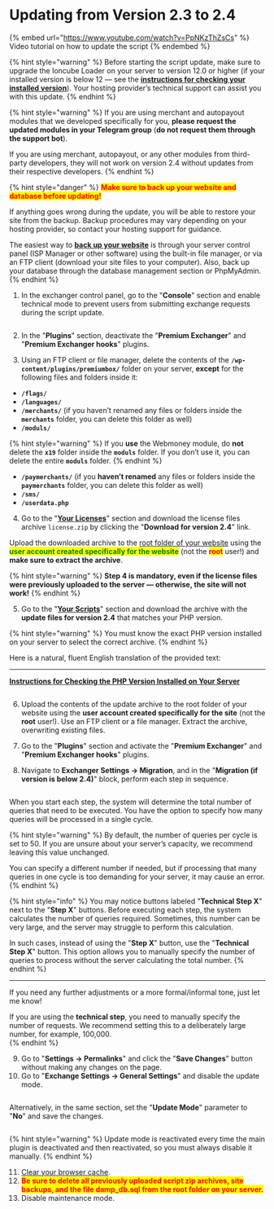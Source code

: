# Updating from Version 2.3 to 2.4

{% embed url="https://www.youtube.com/watch?v=PpNKzThZsCs" %}
Video tutorial on how to update the script
{% endembed %}

{% hint style="warning" %}
Before starting the script update, make sure to upgrade the Ioncube Loader on your server to version 12.0 or higher (if your installed version is below 12 — see the [**instructions for checking your installed version**](https://premium.gitbook.io/main/osnovnye-nastroiki/faq/kak-obnovit-ioncube-loader)). Your hosting provider’s technical support can assist you with this update.
{% endhint %}

{% hint style="warning" %}
If you are using merchant and autopayout modules that we developed specifically for you, **please request the updated modules in your Telegram group** (**do not request them through the support bot**).

If you are using merchant, autopayout, or any other modules from third-party developers, they will not work on version 2.4 without updates from their respective developers.
{% endhint %}

{% hint style="danger" %}
<mark style="color:red;">**Make sure to back up your website and database before updating!**</mark>

If anything goes wrong during the update, you will be able to restore your site from the backup. Backup procedures may vary depending on your hosting provider, so contact your hosting support for guidance.

The easiest way to [**back up your website**](https://premium.gitbook.io/main/osnovnye-nastroiki/faq/kak-sdelat-bekap-saita) is through your server control panel (ISP Manager or other software) using the built-in file manager, or via an FTP client (download your site files to your computer). Also, back up your database through the database management section or PhpMyAdmin.
{% endhint %}

1.  In the exchanger control panel, go to the "**Console**" section and enable technical mode to prevent users from submitting exchange requests during the script update.

    <figure><img src="../../.gitbook/assets/image (1724).png" alt=""><figcaption></figcaption></figure>
2.  In the "**Plugins**" section, deactivate the "**Premium Exchanger**" and "**Premium Exchanger hooks**" plugins.

3. Using an FTP client or file manager, delete the contents of the **`/wp-content/plugins/premiumbox/`** folder on your server, **except** for the following files and folders inside it:

* **`/flags/`**
* **`/languages/`**
* **`/merchants/`** (if you haven’t renamed any files or folders inside the **`merchants`** folder, you can delete this folder as well)
* **`/moduls/`**

{% hint style="warning" %}
If you **use** the Webmoney module, do **not** delete the **`x19`** folder inside the **`moduls`** folder. If you don’t use it, you can delete the entire **`moduls`** folder.
{% endhint %}

* **`/paymerchants/`** (if you **haven’t renamed** any files or folders inside the **`paymerchants`** folder, you can delete this folder as well)
* **`/sms/`**
* **`/userdata.php`**

4. Go to the "[**Your Licenses**](https://premiumexchanger.com/ulicense/)" section and download the license files archive `license.zip` by clicking the "**Download for version 2.4**" link.

Upload the downloaded archive to the [root folder of your website](https://premium.gitbook.io/main/osnovnye-nastroiki/faq/kak-naiti-kornevuyu-papku-saita-na-servere) using the <mark style="color:green;">**user account created specifically for the website**</mark> (not the <mark style="color:red;">**root**</mark> user!) and **make sure to extract the archive**.

{% hint style="warning" %}
**Step 4 is mandatory, even if the license files were previously uploaded to the server — otherwise, the site will not work!**
{% endhint %}

5. Go to the "[**Your Scripts**](https://premiumexchanger.com/uscripts/)" section and download the archive with the **update files for version 2.4** that matches your PHP version.

{% hint style="warning" %}
You must know the exact PHP version installed on your server to select the correct archive.
{% endhint %}

Here is a natural, fluent English translation of the provided text:

---

[**Instructions for Checking the PHP Version Installed on Your Server**](https://premium.gitbook.io/main/osnovnye-nastroiki/faq/kak-proverit-versiyu-php-ustanovlennuyu-na-servere)

<figure><img src="../../.gitbook/assets/image (431).png" alt=""><figcaption></figcaption></figure>

6. Upload the contents of the update archive to the root folder of your website using the **user account created specifically for the site** (not the **root** user!). Use an FTP client or a file manager. Extract the archive, overwriting existing files.

7. Go to the "**Plugins**" section and activate the "**Premium Exchanger**" and "**Premium Exchanger hooks**" plugins.

8. Navigate to **Exchanger Settings → Migration**, and in the "**Migration (if version is below 2.4)**" block, perform each step in sequence.

<figure><img src="../../.gitbook/assets/image (432).png" alt=""><figcaption></figcaption></figure>

When you start each step, the system will determine the total number of queries that need to be executed. You have the option to specify how many queries will be processed in a single cycle.

<figure src="https://premium.gitbook.io/~gitbook/image?url=https%3A%2F%2F2574066779-files.gitbook.io%2F%7E%2Ffiles%2Fv0%2Fb%2Fgitbook-x-prod.appspot.com%2Fo%2Fspaces%252Fm9kqZXsNykrN6VyxxXBO%252Fuploads%252FFWLOCy5yHQlES4XZhyNP%252Fimage.png%3Falt%3Dmedia%26token%3D816f2042-40ad-417d-a819-dbab4d1cdaed&#x26;width=768&#x26;dpr=4&#x26;quality=100&#x26;sign=4f8942c4fdec930998beb26d9d6e249c4bda071b60c73d1199f594510b85daed" alt=""><figcaption></figcaption></figure>

{% hint style="warning" %}
By default, the number of queries per cycle is set to 50. If you are unsure about your server’s capacity, we recommend leaving this value unchanged.

You can specify a different number if needed, but if processing that many queries in one cycle is too demanding for your server, it may cause an error.
{% endhint %}

{% hint style="info" %}
You may notice buttons labeled "**Technical Step X**" next to the "**Step X**" buttons. Before executing each step, the system calculates the number of queries required. Sometimes, this number can be very large, and the server may struggle to perform this calculation.

In such cases, instead of using the "**Step X**" button, use the "**Technical Step X**" button. This option allows you to manually specify the number of queries to process without the server calculating the total number.
{% endhint %}

---

If you need any further adjustments or a more formal/informal tone, just let me know!

If you are using the **technical step**, you need to manually specify the number of requests. We recommend setting this to a deliberately large number, for example, 100,000.  
{% endhint %}

9. Go to "**Settings → Permalinks**" and click the "**Save Changes**" button without making any changes on the page.  
10. Go to "**Exchange Settings → General Settings**" and disable the update mode.

<figure><img src="../../.gitbook/assets/image (430).png" alt=""><figcaption></figcaption></figure>

Alternatively, in the same section, set the "**Update Mode**" parameter to "**No**" and save the changes.

<figure><img src="https://premium.gitbook.io/~gitbook/image?url=https%3A%2F%2F2574066779-files.gitbook.io%2F%7E%2Ffiles%2Fv0%2Fb%2Fgitbook-x-prod.appspot.com%2Fo%2Fspaces%252Fm9kqZXsNykrN6VyxxXBO%252Fuploads%252FD5YdRKPsWXynjlHPwdlM%252Fimage.png%3Falt%3Dmedia%26token%3D4bd5505a-e775-4478-b296-7d2bc5674825&#x26;width=768&#x26;dpr=4&#x26;quality=100&#x26;sign=18e1d61f8a35ed927e0d7be63e76703a80a07fda96c68b7bfa5405c5caf7da73" alt=""><figcaption></figcaption></figure>

{% hint style="warning" %}
Update mode is reactivated every time the main plugin is deactivated and then reactivated, so you must always disable it manually.
{% endhint %}

11. [Clear your browser cache](https://www.unisender.com/ru/blog/kak-ochistit-kehsh-v-brauzerah/).  
12. <mark style="color:red;">**Be sure to delete all previously uploaded script zip archives, site backups, and the file damp_db.sql from the root folder on your server.**</mark>  
13. Disable maintenance mode.